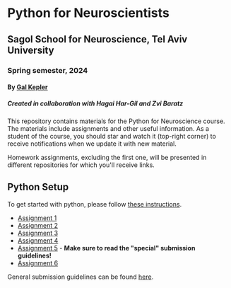# Python for Neuroscientists

## Sagol School for Neuroscience, Tel Aviv University

### Spring semester, 2024

#### By [Gal Kepler](galkepler@gmail.com)

##### Created in collaboration with Hagai Har-Gil and Zvi Baratz

This repository contains materials for the Python for Neuroscience course. The materials include assignments and other useful information. As a student of the course, you should star and watch it (top-right corner) to receive notifications when we update it with new material.

Homework assignments, excluding the first one, will be presented in different repositories for which you'll receive links.

## Python Setup

To get started with python, please follow [these instructions](https://sagol-python-for-neuroscientists.github.io/textbook/tutorials/python_setup.html).

<!-- ## Homework Assignments -->

- [Assignment 1](assignments/assignment1/HW1.md)
- [Assignment 2](assignments/assignment2/README.md)
- [Assignment 3](https://classroom.github.com/a/nYTv8cUx)
- [Assignment 4](https://classroom.github.com/a/dswhOPYU)
- [Assignment 5](https://github.com/sagol-python-for-neuroscientists/hw5-2024.git) - **Make sure to read the "special" submission guidelines!**
- [Assignment 6](https://classroom.github.com/a/daUT1-vE) 

General submission guidelines can be found [here](submission-guidelines.md).
